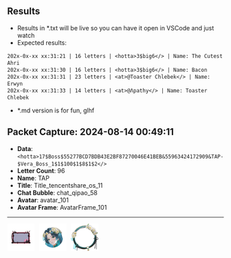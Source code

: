 ## Results
 - Results in *.txt will be live so you can have it open in VSCode and just watch
 - Expected results:
```text
202x-0x-xx xx:31:21 | 16 letters | <hotta>3$big6</> | Name: The Cutest Ahri
202x-0x-xx xx:31:30 | 16 letters | <hotta>3$big6</> | Name: Bacon
202x-0x-xx xx:31:31 | 23 letters | <at>@Toaster Chlebek</> | Name: Erwyn
202x-0x-xx xx:31:33 | 14 letters | <at>@Λpathy</> | Name: Toaster Chlebek
```
- *.md version is for fun, glhf
## Packet Capture: 2024-08-14 00:49:11

- **Data**: `<hotta>17$Boss$55277BCD7BDB43E2BF87270046E41BEB&55963424172909&TAP-$Vera_Boss_1$1$100$1$8$1$2</>`
- **Letter Count**: 96
- **Name**: TAP
- **Title**: Title_tencentshare_os_11
- **Chat Bubble**: chat_qipao_58
- **Avatar**: avatar_101
- **Avatar Frame**: AvatarFrame_101
---
<img align='left' width='64px' src='https://github.com/JMJAJ/TOFTools/blob/icons/qipao/icon_qipao_58.png' style='padding-right:10px;' />
<img align='left' width='64px' src='https://github.com/JMJAJ/TOFTools/blob/icons/Avatar/Avatar_101.png' style='padding-right:10px;' />
<img align='left' width='64px' src='https://github.com/JMJAJ/TOFTools/blob/icons/AvatarFrame/AvatarFrame_101.png' style='padding-right:10px;' />
